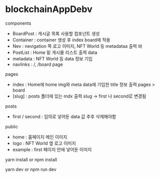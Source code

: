 # blockchainAppDebv

components
 - BoardPost : 게시글 목록 사용할 컴포넌트 생성
 - Container : container 생성 후 index board에 적용
 - Nev : nevigation 쪽 로고 이미지, NFT World 등 metadataa 출력 바
 - PostList : Home 밑 게시물 리스트 출력
data 
 - metadata : NFT World 등 data 정보 기입
 - navlinks : /, /board page 


pages
 - index : Home에 home img와 meta data에 기입한 title 정보 출력 
pages > board
 -  [slug] : posts 폴더에 있는 mdx 출력 slug -> first 나 second로 변경됨

posts
 - first / second : 임의로 넣어둔 data 값 추후 삭제해야함

public
 - home : 홈페이지 메인 이미지
 - logo : NFT World 옆 로고 이미지
 - example : first 페이지 안에 넣어둔 이미지


yarn install or npm install 

yarn dev or npm run dev